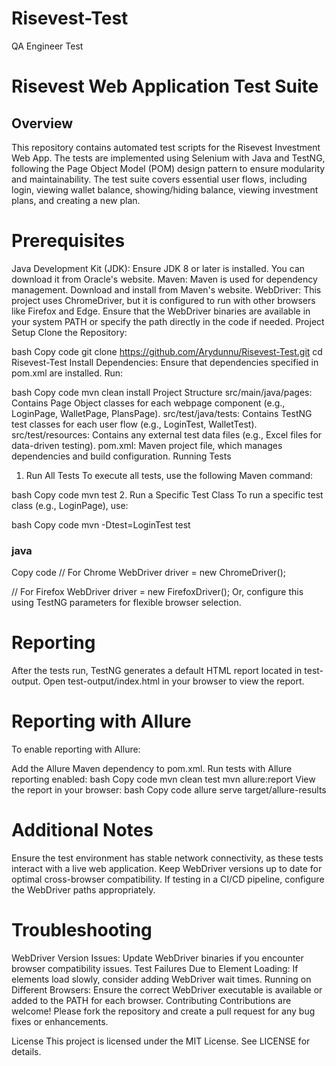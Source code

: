 # Risevest-Test
QA Engineer Test
# Risevest Web Application Test Suite
## Overview
This repository contains automated test scripts for the Risevest Investment Web App. The tests are implemented using Selenium with Java and TestNG, following the Page Object Model (POM) design pattern to ensure modularity and maintainability. The test suite covers essential user flows, including login, viewing wallet balance, showing/hiding balance, viewing investment plans, and creating a new plan.

# Prerequisites
Java Development Kit (JDK): Ensure JDK 8 or later is installed. You can download it from Oracle's website.
Maven: Maven is used for dependency management. Download and install from Maven's website.
WebDriver: This project uses ChromeDriver, but it is configured to run with other browsers like Firefox and Edge. Ensure that the WebDriver binaries are available in your system PATH or specify the path directly in the code if needed.
Project Setup
Clone the Repository:

bash
Copy code
git clone https://github.com/Arydunnu/Risevest-Test.git
cd Risevest-Test
Install Dependencies: Ensure that dependencies specified in pom.xml are installed. Run:

bash
Copy code
mvn clean install
Project Structure
src/main/java/pages: Contains Page Object classes for each webpage component (e.g., LoginPage, WalletPage, PlansPage).
src/test/java/tests: Contains TestNG test classes for each user flow (e.g., LoginTest, WalletTest).
src/test/resources: Contains any external test data files (e.g., Excel files for data-driven testing).
pom.xml: Maven project file, which manages dependencies and build configuration.
Running Tests
1. Run All Tests
To execute all tests, use the following Maven command:

bash
Copy code
mvn test
2. Run a Specific Test Class
To run a specific test class (e.g., LoginPage), use:

bash
Copy code
mvn -Dtest=LoginTest test

### java
Copy code
// For Chrome
WebDriver driver = new ChromeDriver();

// For Firefox
WebDriver driver = new FirefoxDriver();
Or, configure this using TestNG parameters for flexible browser selection.

# Reporting
After the tests run, TestNG generates a default HTML report located in test-output. Open test-output/index.html in your browser to view the report.

# Reporting with Allure 
To enable reporting with Allure:

Add the Allure Maven dependency to pom.xml.
Run tests with Allure reporting enabled:
bash
Copy code
mvn clean test
mvn allure:report
View the report in your browser:
bash
Copy code
allure serve target/allure-results

# Additional Notes
Ensure the test environment has stable network connectivity, as these tests interact with a live web application.
Keep WebDriver versions up to date for optimal cross-browser compatibility.
If testing in a CI/CD pipeline, configure the WebDriver paths appropriately.

# Troubleshooting
WebDriver Version Issues: Update WebDriver binaries if you encounter browser compatibility issues.
Test Failures Due to Element Loading: If elements load slowly, consider adding WebDriver wait times.
Running on Different Browsers: Ensure the correct WebDriver executable is available or added to the PATH for each browser.
Contributing
Contributions are welcome! Please fork the repository and create a pull request for any bug fixes or enhancements.

License
This project is licensed under the MIT License. See LICENSE for details.